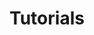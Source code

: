 ---
title: Tutorials
layout: collection
permalink: /tutorials/
collection: tutorials
entries_layout: grid
classes: wide
excerpt: "Useful tutorials on programming and bioinformatics"
defaults:
   # _Tutorials
  - scope:
      path: ""
      type: tutorials
    values:
      layout: single
      author_profile: true
      share: true
---